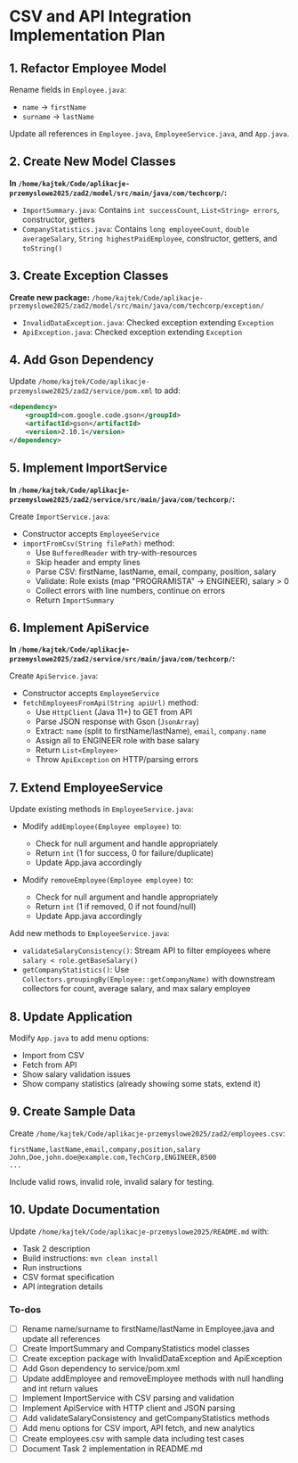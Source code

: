 # CSV and API Integration Implementation Plan

## 1. Refactor Employee Model

Rename fields in `Employee.java`:

- `name` → `firstName`
- `surname` → `lastName`

Update all references in `Employee.java`, `EmployeeService.java`, and `App.java`.

## 2. Create New Model Classes

**In `/home/kajtek/Code/aplikacje-przemyslowe2025/zad2/model/src/main/java/com/techcorp/`:**

- `ImportSummary.java`: Contains `int successCount`, `List<String> errors`, constructor, getters
- `CompanyStatistics.java`: Contains `long employeeCount`, `double averageSalary`, `String highestPaidEmployee`, constructor, getters, and `toString()`

## 3. Create Exception Classes

**Create new package:** `/home/kajtek/Code/aplikacje-przemyslowe2025/zad2/model/src/main/java/com/techcorp/exception/`

- `InvalidDataException.java`: Checked exception extending `Exception`
- `ApiException.java`: Checked exception extending `Exception`

## 4. Add Gson Dependency

Update `/home/kajtek/Code/aplikacje-przemyslowe2025/zad2/service/pom.xml` to add:

```xml
<dependency>
    <groupId>com.google.code.gson</groupId>
    <artifactId>gson</artifactId>
    <version>2.10.1</version>
</dependency>
```

## 5. Implement ImportService

**In `/home/kajtek/Code/aplikacje-przemyslowe2025/zad2/service/src/main/java/com/techcorp/`:**

Create `ImportService.java`:

- Constructor accepts `EmployeeService`
- `importFromCsv(String filePath)` method:
  - Use `BufferedReader` with try-with-resources
  - Skip header and empty lines
  - Parse CSV: firstName, lastName, email, company, position, salary
  - Validate: Role exists (map "PROGRAMISTA" → ENGINEER), salary > 0
  - Collect errors with line numbers, continue on errors
  - Return `ImportSummary`

## 6. Implement ApiService

**In `/home/kajtek/Code/aplikacje-przemyslowe2025/zad2/service/src/main/java/com/techcorp/`:**

Create `ApiService.java`:

- Constructor accepts `EmployeeService`
- `fetchEmployeesFromApi(String apiUrl)` method:
  - Use `HttpClient` (Java 11+) to GET from API
  - Parse JSON response with Gson (`JsonArray`)
  - Extract: `name` (split to firstName/lastName), `email`, `company.name`
  - Assign all to ENGINEER role with base salary
  - Return `List<Employee>`
  - Throw `ApiException` on HTTP/parsing errors

## 7. Extend EmployeeService

Update existing methods in `EmployeeService.java`:

- Modify `addEmployee(Employee employee)` to:
  - Check for null argument and handle appropriately
  - Return `int` (1 for success, 0 for failure/duplicate)
  - Update App.java accordingly
  
- Modify `removeEmployee(Employee employee)` to:
  - Check for null argument and handle appropriately
  - Return `int` (1 if removed, 0 if not found/null)
  - Update App.java accordingly

Add new methods to `EmployeeService.java`:

- `validateSalaryConsistency()`: Stream API to filter employees where `salary < role.getBaseSalary()`
- `getCompanyStatistics()`: Use `Collectors.groupingBy(Employee::getCompanyName)` with downstream collectors for count, average salary, and max salary employee

## 8. Update Application

Modify `App.java` to add menu options:

- Import from CSV
- Fetch from API
- Show salary validation issues
- Show company statistics (already showing some stats, extend it)

## 9. Create Sample Data

Create `/home/kajtek/Code/aplikacje-przemyslowe2025/zad2/employees.csv`:

```csv
firstName,lastName,email,company,position,salary
John,Doe,john.doe@example.com,TechCorp,ENGINEER,8500
...
```

Include valid rows, invalid role, invalid salary for testing.

## 10. Update Documentation

Update `/home/kajtek/Code/aplikacje-przemyslowe2025/README.md` with:

- Task 2 description
- Build instructions: `mvn clean install`
- Run instructions
- CSV format specification
- API integration details

### To-dos

- [ ] Rename name/surname to firstName/lastName in Employee.java and update all references
- [ ] Create ImportSummary and CompanyStatistics model classes
- [ ] Create exception package with InvalidDataException and ApiException
- [ ] Add Gson dependency to service/pom.xml
- [ ] Update addEmployee and removeEmployee methods with null handling and int return values
- [ ] Implement ImportService with CSV parsing and validation
- [ ] Implement ApiService with HTTP client and JSON parsing
- [ ] Add validateSalaryConsistency and getCompanyStatistics methods
- [ ] Add menu options for CSV import, API fetch, and new analytics
- [ ] Create employees.csv with sample data including test cases
- [ ] Document Task 2 implementation in README.md